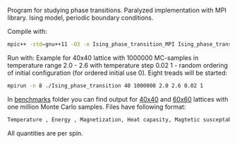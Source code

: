 Program for studying phase transitions. Paralyzed implementation with MPI library.
Ising model, periodic boundary conditions.

Compile with:

```bash
mpic++ -std=gnu++11 -O3 -o Ising_phase_transition_MPI Ising_phase_transition_MPI.cpp
```

Run with:
Example for 40x40 lattice with 1000000 MC-samples in temperature range 2.0 - 2.6 with temperature step 0.02
1 - random ordering of initial configuration (for ordered initial use 0). Eight
treads will be started:
```bash
mpirun -n 8 ./Ising_phase_transition 40 1000000 2.0 2.6 0.02 1
```
In [benchmarks](/Project_4/src/MPI/benchmarks) folder you can find output for [40x40](/Project_4/src/MPI/benchmarks/40x40_10_6) and
[60x60](/Project_4/src/MPI/benchmarks/60x60_10_6) lattices with one million Monte Carlo samples.
Files have following format: 

```bash
Temperature , Energy , Magnetization, Heat capasity, Magtetic susceptability
```
All quantities are per spin.
